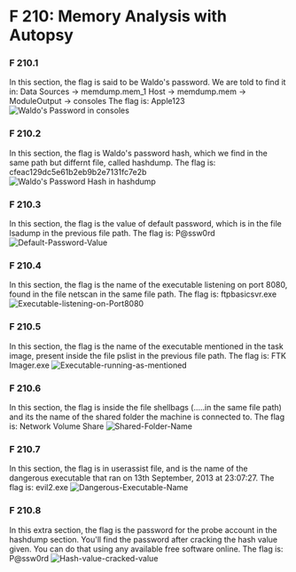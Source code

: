 # F 210: Memory Analysis with Autopsy

### F 210.1
In this section, the flag is said to be Waldo's password. We are told to find it in: 
Data Sources -> memdump.mem_1 Host -> memdump.mem -> ModuleOutput -> consoles 
The flag is: Apple123
![Waldo's Password in consoles](./Screenshots/4.1.png)

### F 210.2
In this section, the flag is Waldo's password hash, which we find in the same path but differnt file, called hashdump. 
The flag is: cfeac129dc5e61b2eb9b2e7131fc7e2b
![Waldo's Password Hash in hashdump](./Screenshots/4.2.png)

### F 210.3
In this section, the flag is the value of default password, which is in the file lsadump in the previous file path. 
The flag is: P@ssw0rd
![Default-Password-Value](./Screenshots/4.3.png)

### F 210.4
In this section, the flag is the name of the executable listening on port 8080, found in the file netscan in the same file path. 
The flag is: ftpbasicsvr.exe
![Executable-listening-on-Port8080](./Screenshots/4.4.png)

### F 210.5
In this section, the flag is the name of the executable mentioned in the task image, present inside the file pslist in the previous file path. 
The flag is: FTK Imager.exe
![Executable-running-as-mentioned](./Screenshots/4.5.png)

### F 210.6
In this section, the flag is inside the file shellbags (.....in the same file path) and its the name of the shared folder the machine is connected to. 
The flag is: Network Volume Share
![Shared-Folder-Name](./Screenshots/4.6.png)

### F 210.7
In this section, the flag is in userassist file, and is the name of the dangerous executable that ran on 13th September, 2013 at 23:07:27. 
The flag is: evil2.exe
![Dangerous-Executable-Name](./Screenshots/4.7.png)

### F 210.8
In this extra section, the flag is the password for the probe account in the hashdump section. You'll find the password after cracking the hash value given. You can do that using any available free software online. 
The flag is: P@ssw0rd
![Hash-value-cracked-value](./Screenshots/4.8.png)

